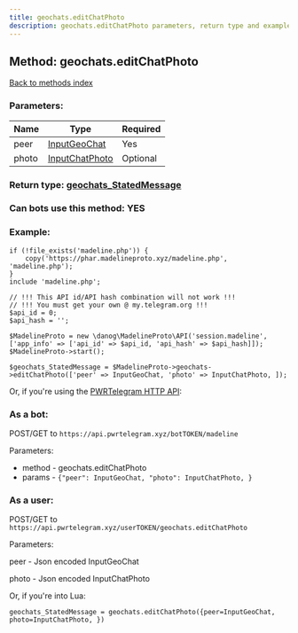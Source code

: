 ```yaml
---
title: geochats.editChatPhoto
description: geochats.editChatPhoto parameters, return type and example
---
```

## Method: geochats.editChatPhoto  
[Back to methods index](index.md)


### Parameters:

| Name     |    Type       | Required |
|----------|---------------|----------|
|peer|[InputGeoChat](../types/InputGeoChat.md) | Yes|
|photo|[InputChatPhoto](../types/InputChatPhoto.md) | Optional|


### Return type: [geochats\_StatedMessage](../types/geochats_StatedMessage.md)

### Can bots use this method: **YES**


### Example:


```
if (!file_exists('madeline.php')) {
    copy('https://phar.madelineproto.xyz/madeline.php', 'madeline.php');
}
include 'madeline.php';

// !!! This API id/API hash combination will not work !!!
// !!! You must get your own @ my.telegram.org !!!
$api_id = 0;
$api_hash = '';

$MadelineProto = new \danog\MadelineProto\API('session.madeline', ['app_info' => ['api_id' => $api_id, 'api_hash' => $api_hash]]);
$MadelineProto->start();

$geochats_StatedMessage = $MadelineProto->geochats->editChatPhoto(['peer' => InputGeoChat, 'photo' => InputChatPhoto, ]);
```

Or, if you're using the [PWRTelegram HTTP API](https://pwrtelegram.xyz):

### As a bot:

POST/GET to `https://api.pwrtelegram.xyz/botTOKEN/madeline`

Parameters:

* method - geochats.editChatPhoto
* params - `{"peer": InputGeoChat, "photo": InputChatPhoto, }`



### As a user:

POST/GET to `https://api.pwrtelegram.xyz/userTOKEN/geochats.editChatPhoto`

Parameters:

peer - Json encoded InputGeoChat

photo - Json encoded InputChatPhoto




Or, if you're into Lua:

```
geochats_StatedMessage = geochats.editChatPhoto({peer=InputGeoChat, photo=InputChatPhoto, })
```


